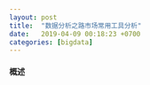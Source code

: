 ```yaml
---
layout: post
title:  "数据分析之路市场常用工具分析"
date:   2019-04-09 00:18:23 +0700
categories: [bigdata]
---
```


#### 概述
